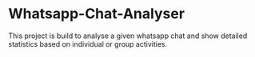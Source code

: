 # Whatsapp-Chat-Analyser
This project is build to analyse a given whatsapp chat and show detailed statistics based on individual or group activities.
